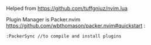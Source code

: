 Helped from https://github.com/tuffgniuz/nvim.lua

Plugin Manager is Packer.nvim https://github.com/wbthomason/packer.nvim#quickstart :

`:PackerSync //to compile and install plugins`